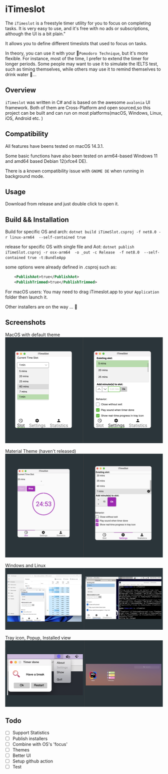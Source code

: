 # iTimeslot

The `iTimeslot` is a freestyle timer utility for you to focus on completing tasks.
It is very easy to use, and it's free with no ads or subscriptions, although the UI is a bit plain."

It allows you to define different timeslots that used to focus on tasks. 

In theory, you can use it with your 🍅`Pomodoro Technique`, but it's more flexible. For instance, most of the time, I prefer to extend the timer for longer periods. Some people may want to use it to simulate the IELTS test, such as timing themselves, while others may use it to remind themselves to drink water 🥃... 


## Overview

`iTimeslot` was written in C# and is based on the awesome `avalonia` UI framework. Both of them are Cross-Platform and open sourced,so this project can be built and can run on most platforms(macOS, Windows, Linux, iOS, Android etc. )

## Compatibility

All features have beens tested on macOS 14.3.1.

Some basic functions have also been tested on arm64-based Windows 11 and amd64 based Debian 12(xfce4 DE).
 
 There is a known compatibility issue with `GNOME DE` when running in background mode.


## Usage

Download from release and just double click to open it. 


## Build && Installation

Build for specific OS and arch:
`dotnet build iTimeSlot.csproj -f net8.0 -r linux-arm64  --self-contained true`

release for specific OS with single file and Aot:
`dotnet publish iTimeSlot.csproj -r osx-arm64  -o _out -c Release  -f net8.0  --self-contained true -t:BundleApp`

some options were already defined in .csproj such as:
```xml
    <PublishAot>true</PublishAot>
    <PublishTrimmed>true</PublishTrimmed>
```

For macOS users:
You may need to drag iTimeslot.app to your `Application` folder then launch it.

Other installers are on the way ... 🤔

## Screenshots

MacOS with default theme
![macOS-default-theme](/docs/images/macos-default.png)

Material Theme (haven't released)
![macOS-material-theme](/docs/images/macos-material.png)

Windows and Linux
![windows-and-linux](/docs/images/win-linux.png)

Tray icon, Popup, Installed view
![tray-popup-install](/docs/images/install-trayicon-popup.png)


## Todo
- [ ] Support Statistics
- [ ] Publish installers
- [ ] Combine with OS's 'focus'
- [ ] Themes
- [ ] Better UI
- [ ] Setup github action
- [ ] Test